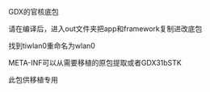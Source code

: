 GDX的官核底包

请在编译后，进入out文件夹把app和framework复制进改底包

找到tiwlan0重命名为wlan0

META-INF可以从需要移植的原包提取或者GDX31bSTK

此包供移植专用
